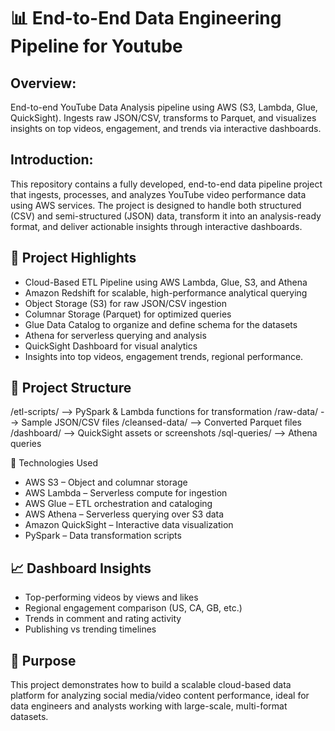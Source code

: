 # 📊 End-to-End Data Engineering Pipeline for Youtube
## Overview:
End-to-end YouTube Data Analysis pipeline using AWS (S3, Lambda, Glue, QuickSight). Ingests raw JSON/CSV, transforms to Parquet, and visualizes insights on top videos, engagement, and trends via interactive dashboards.

## Introduction:
This repository contains a fully developed, end-to-end data pipeline project that ingests, processes, and analyzes YouTube video performance data using AWS services. The project is designed to handle both structured (CSV) and semi-structured (JSON) data, transform it into an analysis-ready format, and deliver actionable insights through interactive dashboards.

## 🚀 Project Highlights
- Cloud-Based ETL Pipeline using AWS Lambda, Glue, S3, and Athena
- Amazon Redshift for scalable, high-performance analytical querying
- Object Storage (S3) for raw JSON/CSV ingestion
- Columnar Storage (Parquet) for optimized queries
- Glue Data Catalog to organize and define schema for the datasets
- Athena for serverless querying and analysis
- QuickSight Dashboard for visual analytics
- Insights into top videos, engagement trends, regional performance.

## 📁 Project Structure
/etl-scripts/        --> PySpark & Lambda functions for transformation
/raw-data/           --> Sample JSON/CSV files
/cleansed-data/      --> Converted Parquet files
/dashboard/          --> QuickSight assets or screenshots
/sql-queries/        --> Athena queries

🔧 Technologies Used
- AWS S3 – Object and columnar storage
- AWS Lambda – Serverless compute for ingestion
- AWS Glue – ETL orchestration and cataloging
- AWS Athena – Serverless querying over S3 data
- Amazon QuickSight – Interactive data visualization
- PySpark – Data transformation scripts

## 📈 Dashboard Insights
- Top-performing videos by views and likes
- Regional engagement comparison (US, CA, GB, etc.)
- Trends in comment and rating activity
- Publishing vs trending timelines

## 🧠 Purpose
This project demonstrates how to build a scalable cloud-based data platform for analyzing social media/video content performance, ideal for data engineers and analysts working with large-scale, multi-format datasets.
